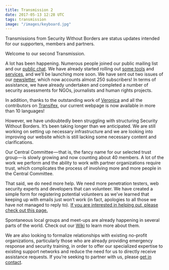 ```yaml
---
title: Transmission 2
date: 2017-05-13 12:28 UTC
tags: transmission
image: "/images/keyboard.jpg"
---
```

Transmissions from Security Without Borders are status updates intended for our supporters, members and partners.

Welcome to our second Transmission.

A lot has been happening. Numerous people joined our public mailing list and our [public chat](https://chat.securitywithoutborders.org/). We have already started rolling
out [some tools](https://github.com/securitywithoutborders/hardentools) and [services](https://twitter.com/swborders/status/834490202693500941), and we’ll be launching more soon. We have sent out two issues of our [newsletter](https://newsletter.securitywithoutborders.org/subscription/S19JGWrvg), which now accounts
almost 250 subscribers! In terms of assistance, we have already undertaken and completed a number of security assessments for 
NGOs, journalists and human rights projects.

In addition, thanks to the outstanding work of [Veronica](https://twitter.com/verovaleros) and all the contributors on 
[Transifex](https://www.transifex.com/security-without-borders/), our current webpage is now available in more than 10 languages!

However, we have undoubtedly been struggling with structuring Security Without Borders. It’s been taking longer than we anticipated.
We are still working on setting up necessary infrastructure and we are looking into improving our website which is still lacking
some necessary content and clarifications.

Our Central Committee — that is, the fancy name for our selected trust group — is slowly growing and now counting about 40 members. 
A lot of the work we perform and the ability to work with partner organizations require trust, which complicates the process of 
involving more and more people in the Central Committee.

That said, we do need more help. We need more penetration testers, web security experts and developers that can volunteer. 
We have created a simple form for registering potential volunteers as we’ve learned that keeping up with emails just won’t 
work (in fact, apologies to all those we have not managed to reply to). [If you are interested in helping out, please check out this page.](https://securitywithoutborders.org/volunteer.html)

Spontaneous local groups and meet-ups are already happening in several parts of the world. Check out our [Wiki](https://wiki.securitywithoutborders.org) 
to learn more about them.

We are also looking to formalize relationships with existing no-profit organizations, particularly those who are already providing
emergency response and security training, in order to offer our specialized expertise to existing support networks and reduce the
need for us to directly receive assistance requests. If you’re seeking to partner with us, please [get in contact](mailto:info@securitywithoutborders.org).

